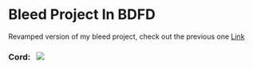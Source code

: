 # Bleed Project In BDFD
Revamped version of my bleed project, check out the previous one [Link](https://github.com/zLancx/BleedBDFD) 

### Cord:&nbsp;&nbsp;&nbsp;[![](https://dcbadge.vercel.app/api/server/kXN4e4UAS7)](https://discord.com/invite/kXN4e4UAS7)


 
